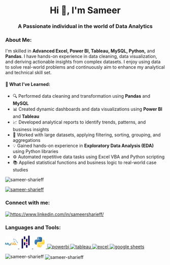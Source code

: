 <h1 align="center">Hi 👋, I'm Sameer</h1>
<h3 align="center">A Passionate individual in the world of Data Analytics</h3>

<h3 align="left">About Me:</h3>
<p align="left">
I'm skilled in <strong>Advanced Excel, Power BI, Tableau, MySQL, Python,</strong> and <strong>Pandas</strong>. I have hands-on experience in data cleaning, data visualization, and deriving actionable insights from complex datasets. I enjoy using data to solve real-world problems and continuously aim to enhance my analytical and technical skill set.
</p>

<h4 align="left">📌 What I’ve Learned:</h4>
<ul>
  <li>🔍 Performed data cleaning and transformation using <strong>Pandas</strong> and <strong>MySQL</strong></li>
  <li>📊 Created dynamic dashboards and data visualizations using <strong>Power BI</strong> and <strong>Tableau</strong></li>
  <li>📈 Developed analytical reports to identify trends, patterns, and business insights</li>
  <li>📂 Worked with large datasets, applying filtering, sorting, grouping, and aggregations</li>
  <li>💡 Gained hands-on experience in <strong>Exploratory Data Analysis (EDA)</strong> using Python libraries</li>
  <li>⚙️ Automated repetitive data tasks using Excel VBA and Python scripting</li>
  <li>📚 Applied statistical functions and business logic to real-world case studies</li>
</ul>

<p align="left"> <img src="https://komarev.com/ghpvc/?username=sameer-sharieff&label=Profile%20views&color=0e75b6&style=flat" alt="sameer-sharieff" /> </p>

<p align="left"> <a href="https://github.com/ryo-ma/github-profile-trophy"><img src="https://github-profile-trophy.vercel.app/?username=sameer-sharieff" alt="sameer-sharieff" /></a> </p>

<h3 align="left">Connect with me:</h3>
<p align="left">
<a href="https://linkedin.com/in/https://www.linkedin.com/in/sameersharieff/" target="blank"><img align="center" src="https://raw.githubusercontent.com/rahuldkjain/github-profile-readme-generator/master/src/images/icons/Social/linked-in-alt.svg" alt="https://www.linkedin.com/in/sameersharieff/" height="30" width="40" /></a>
</p>

<h3 align="left">Languages and Tools:</h3>
<p align="left">
  <a href="https://www.mysql.com/" target="_blank" rel="noreferrer">
    <img src="https://raw.githubusercontent.com/devicons/devicon/master/icons/mysql/mysql-original-wordmark.svg" alt="mysql" width="40" height="40"/>
  </a>
  <a href="https://pandas.pydata.org/" target="_blank" rel="noreferrer">
    <img src="https://raw.githubusercontent.com/devicons/devicon/2ae2a900d2f041da66e950e4d48052658d850630/icons/pandas/pandas-original.svg" alt="pandas" width="40" height="40"/>
  </a>
  <a href="https://www.python.org" target="_blank" rel="noreferrer">
    <img src="https://raw.githubusercontent.com/devicons/devicon/master/icons/python/python-original.svg" alt="python" width="40" height="40"/>
  </a>
  <a href="https://powerbi.microsoft.com/" target="_blank" rel="noreferrer">
    <img src="https://cdn.worldvectorlogo.com/logos/power-bi-1.svg" alt="powerbi" width="40" height="40"/>
  </a>
  <a href="https://www.tableau.com/" target="_blank" rel="noreferrer">
    <img src="https://cdn.worldvectorlogo.com/logos/tableau-software.svg" alt="tableau" width="40" height="40"/>
  </a>
  <a href="https://www.microsoft.com/en-us/microsoft-365/excel" target="_blank" rel="noreferrer">
    <img src="https://cdn.worldvectorlogo.com/logos/microsoft-excel-2013.svg" alt="excel" width="40" height="40"/>
  </a>
  <a href="https://www.google.com/sheets/about/" target="_blank" rel="noreferrer">
    <img src="https://upload.wikimedia.org/wikipedia/commons/5/5f/Google_Sheets_2020_Logo.svg" alt="google sheets" width="40" height="40"/>
  </a>
</p>





<p><img align="left" src="https://github-readme-stats.vercel.app/api/top-langs?username=sameer-sharieff&show_icons=true&locale=en&layout=compact" alt="sameer-sharieff" /></p>

<p>&nbsp;<img align="center" src="https://github-readme-stats.vercel.app/api?username=sameer-sharieff&show_icons=true&locale=en" alt="sameer-sharieff" /></p>
